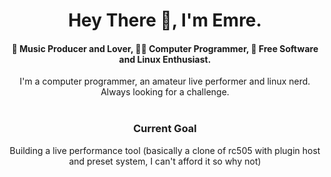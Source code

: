 
<h1 align="center">Hey There 👋, I'm Emre.</h1>
<h4 align="center">🎹 Music Producer and Lover, 👨‍💻 Computer Programmer, 🐧 Free Software and Linux Enthusiast.</h3>

<div align="center">I'm a computer programmer, an amateur live performer and linux nerd. Always looking for a challenge.</div>

<br>


<h3 align="center">Current Goal</h3>
<div align="center">Building a live performance tool (basically a clone of rc505 with plugin host and preset system, I can't afford it so why not)

